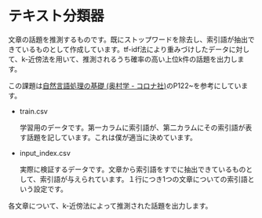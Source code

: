 # テキスト分類器

文章の話題を推測するものです。既にストップワードを除去し、索引語が抽出できているものとして作成しています。tf-idf法により重みづけしたデータに対して、k-近傍法を用いて、推測されるうち確率の高い上位k件の話題を出力します。

この課題は[自然言語処理の基礎 (奥村学 - コロナ社)](https://www.amazon.co.jp/dp/4339024511/ref=cm_sw_r_tw_dp_U_x_xszLDb90TGPVE )のP122~を参考にしています。

* train.csv

  学習用のデータです。第一カラムに索引語が、第二カラムにその索引語が表す話題を記しています。これは僕が適当に決めています。

* input_index.csv

  実際に検証するデータです。文章から索引語をすでに抽出できているものとして、索引語が与えられています。１行につき1つの文章についての索引語という設定です。

各文章について、k-近傍法によって推測された話題を出力します。
